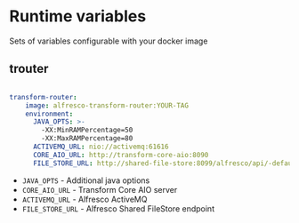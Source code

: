 # Runtime variables

Sets of variables configurable with your docker image

## trouter

```yaml

transform-router:
    image: alfresco-transform-router:YOUR-TAG
    environment:
      JAVA_OPTS: >-
        -XX:MinRAMPercentage=50
        -XX:MaxRAMPercentage=80
      ACTIVEMQ_URL: nio://activemq:61616
      CORE_AIO_URL: http://transform-core-aio:8090
      FILE_STORE_URL: http://shared-file-store:8099/alfresco/api/-default-/private/sfs/versions/1/file

```
- `JAVA_OPTS` - Additional java options
- `CORE_AIO_URL` - Transform Core AIO server
- `ACTIVEMQ_URL` - Alfresco ActiveMQ
- `FILE_STORE_URL` - Alfresco Shared FileStore endpoint
